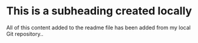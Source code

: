 # This is a subheading created locally

All of this content added to the readme file has been added from my local Git repository..
